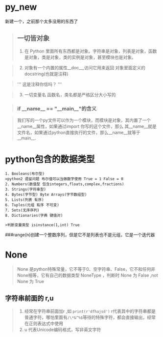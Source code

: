 # py_new
新建一个，之前那个太多没用的东西了


>## 一切皆对象
>1. 在 Python 里面所有东西都是对象。字符串是对象，列表是对象，函数是对象，类是对象，类的实例是对象，甚至模块也是对象。

>2. 对象有一个内置的属性__doc__,访问它用来返回 对象里面定义的 docstring(也就是注释)

>'''
>	这是注释你信吗？
>'''

>3. 一切变量名 函数名，类名都是严格区分大小写的

>### if \_\_name\_\_ == "\_\_main\_\_"的含义

>我们写的一个py文件可以作为一个模块，而模块是对象，其内置了一个 \_\_name\_\_属性，如果通过import 你写的这个文件，那么 其\_\_name\_\_就是文件名，如果通过python直接执行的文件，那么\_\_name\_\_就等于 \_\_main\_\_.

# python包含的数据类型

	1. Booleans(布尔型)
	>python2 遗留问题 布尔值可以当做数字使用 True = 1 False = 0
	2. Numbers(数值型 包含integers,floats,complex,fractions)
	3. Strings(字符串型)
	4. Bytes(字节型) Byte Arrays(字节数组型) 
	5. Lists(列表 有序)
	6. Tuples(元组 有序 不可变)
	7. Sets(无序序列)
	8. Dictionaries(字典 键值对)
	
	>判断变量类型 isinstance(1,int) True 

###range(n)创建一个整数序列，但是它不是列表也不是元组，它是一个迭代器

# None
>None 是python特殊常量，它不等于0、空字符串、False，它不和任何非None相等，它有自己的数据类型 NoneType ，判断时 None 为 False ,not None 为 True

## 字符串前面的 r,u
>1. 经常在字符串前面加r ,如 `print(r'dfhajsd')` r代表其中的字符串都是普通字符，哪怕里面有`/\*&^%$`等待的特殊字符，都会直接输出，经常在正则表达式中使用
>2. u 代表Unicode编码格式，写非英文字符